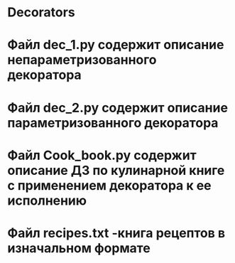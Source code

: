 # Decorators
# Файл dec_1.py содержит описание непараметризованного декоратора 
# Файл dec_2.py содержит описание параметризованного декоратора 
# Файл Cook_book.py содержит описание ДЗ по кулинарной книге с применением декоратора к ее исполнению
# Файл recipes.txt -книга рецептов в изначальном формате
